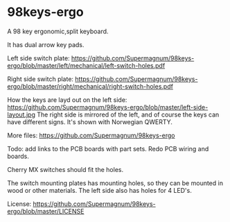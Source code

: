 # 98keys-ergo
A 98 key ergonomic,split keyboard.

It has dual arrow key pads.


Left side switch plate:
https://github.com/Supermagnum/98keys-ergo/blob/master/left/mechanical/left-switch-holes.pdf


Right side switch plate:
https://github.com/Supermagnum/98keys-ergo/blob/master/right/mechanical/right-switch-holes.pdf

How the keys are layd out on the left side:
https://github.com/Supermagnum/98keys-ergo/blob/master/left-side-layout.jpg
The right side is mirrored of the left, and of course the keys can have different signs.
It's shown with Norwegian QWERTY.

More files:
https://github.com/Supermagnum/98keys-ergo

 Todo: add links to the PCB boards with part sets.
Redo PCB wiring and boards.

Cherry MX switches should fit the holes.

The switch mounting plates has mounting holes, so they can be mounted in wood or other materials. 
The left side also has holes for 4 LED's.

License:
https://github.com/Supermagnum/98keys-ergo/blob/master/LICENSE

